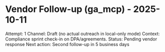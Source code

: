 # Vendor Follow-up (ga_mcp) - 2025-10-11

Attempt: 1
Channel: Draft (no actual outreach in local-only mode)
Context: Compliance sprint check-in on DPA/agreements.
Status: Pending vendor response
Next action: Second follow-up in 5 business days
